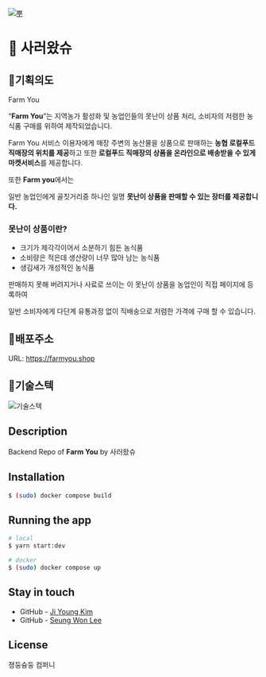 [![뿌](https://user-images.githubusercontent.com/104861931/182099786-e270c694-89e3-43a3-abd3-4c36e18570d5.jpg)](https://farmback.shop/graphql)



# 🌽 사러왔슈

## 🍎**기획의도**

Farm You

“**Farm You**”는 지역농가 활성화 및 농업인들의 못난이 상품 처리, 소비자의 저렴한 농식품 구매를 위하여 제작되었습니다.

Farm You 서비스 이용자에게 매장 주변의 농산물을 상품으로 판매하는 **농협 로컬푸드 직매장의 위치를 제공**하고 또한 **로컬푸드 직매장의 상품을 온라인으로 배송받을 수 있게 마켓서비스**를 제공합니다.

또한 **Farm you**에서는

일반 농업인에게 골칫거리중 하나인 일명 **못난이 상품을 판매할 수 있는 장터를 제공합니다.**

### 못난이 상품이란?

-   크기가 제각각이어서 소분하기 힘든 농식품
-   소비량은 적은데 생산량이 너무 많아 남는 농식품
-   생김새가 개성적인 농식품

판매하지 못해 버려지거나 사료로 쓰이는 이 못난이 상품을 농업인이 직접 페이지에 등록하여

일반 소비자에게 다단계 유통과정 없이 직배송으로 저렴한 가격에 구매 할 수 있습니다.

</hr>

## 🍎배포주소

URL: https://farmyou.shop

</hr>

## 🍎기술스텍

![기술스텍](https://user-images.githubusercontent.com/104861931/182105420-a4e03512-70ad-4c8c-b282-4261ffbcec22.jpg)

</hr>

## Description

Backend Repo of **Farm You** by 사러왔슈

## Installation

```bash
$ (sudo) docker compose build
```

## Running the app

```bash
# local
$ yarn start:dev

# docker
$ (sudo) docker compose up
```

## Stay in touch

-   GitHub - [Ji Young Kim](https://github.com/pukkuKim/)
-   GitHub - [Seung Won Lee](https://github.com/Yeongsin-ro/)

## License

졍둥슝둥 컴퍼니
